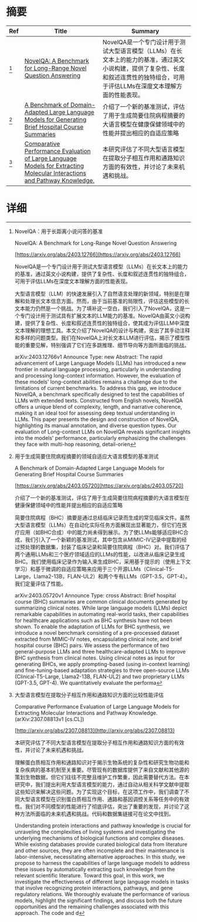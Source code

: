 # 摘要

| Ref | Title | Summary |
| --- | --- | --- |
| [^1] | [NovelQA: A Benchmark for Long-Range Novel Question Answering](https://arxiv.org/abs/2403.12766) | NovelQA是一个专门设计用于测试大型语言模型（LLMs）在长文本上的能力的基准，通过英文小说构建，提供了复杂性、长度和叙述连贯性的独特组合，可用于评估LLMs在深度文本理解方面的性能表现。 |
| [^2] | [A Benchmark of Domain-Adapted Large Language Models for Generating Brief Hospital Course Summaries](https://arxiv.org/abs/2403.05720) | 介绍了一个新的基准测试，评估了用于生成简要住院病程摘要的大语言模型在健康保健领域中的性能并提出相应的自适应策略 |
| [^3] | [Comparative Performance Evaluation of Large Language Models for Extracting Molecular Interactions and Pathway Knowledge.](http://arxiv.org/abs/2307.08813) | 本研究评估了不同大型语言模型在提取分子相互作用和通路知识方面的有效性，并讨论了未来机遇和挑战。 |

# 详细

[^1]: NovelQA：用于长距离小说问答的基准

    NovelQA: A Benchmark for Long-Range Novel Question Answering

    [https://arxiv.org/abs/2403.12766](https://arxiv.org/abs/2403.12766)

    NovelQA是一个专门设计用于测试大型语言模型（LLMs）在长文本上的能力的基准，通过英文小说构建，提供了复杂性、长度和叙述连贯性的独特组合，可用于评估LLMs在深度文本理解方面的性能表现。

    

    大型语言模型（LLM）的快速发展引入了自然语言处理的新领域，特别是在理解和处理长文本信息方面。然而，由于当前基准的局限性，评估这些模型的长文本能力仍然是一个挑战。为了填补这一空白，我们引入了NovelQA，这是一个专门设计用于测试具有扩展文本的LLM能力的基准。NovelQA由英文小说构建，提供了复杂性、长度和叙述连贯性的独特组合，使其成为评估LLM中深度文本理解的理想工具。本文介绍了NovelQA的设计与构建，突出了其手动注释和多样的问题类型。我们在NovelQA上对长文本LLM进行评估，揭示了模型性能的重要见解，特别强调了它们在多跳推理、细节导向等方面所面临的挑战。

    arXiv:2403.12766v1 Announce Type: new  Abstract: The rapid advancement of Large Language Models (LLMs) has introduced a new frontier in natural language processing, particularly in understanding and processing long-context information. However, the evaluation of these models' long-context abilities remains a challenge due to the limitations of current benchmarks. To address this gap, we introduce NovelQA, a benchmark specifically designed to test the capabilities of LLMs with extended texts. Constructed from English novels, NovelQA offers a unique blend of complexity, length, and narrative coherence, making it an ideal tool for assessing deep textual understanding in LLMs. This paper presents the design and construction of NovelQA, highlighting its manual annotation, and diverse question types. Our evaluation of Long-context LLMs on NovelQA reveals significant insights into the models' performance, particularly emphasizing the challenges they face with multi-hop reasoning, detail-orien
    
[^2]: 用于生成简要住院病程摘要的领域自适应大语言模型的基准测试

    A Benchmark of Domain-Adapted Large Language Models for Generating Brief Hospital Course Summaries

    [https://arxiv.org/abs/2403.05720](https://arxiv.org/abs/2403.05720)

    介绍了一个新的基准测试，评估了用于生成简要住院病程摘要的大语言模型在健康保健领域中的性能并提出相应的自适应策略

    

    简要住院病程（BHC）摘要是通过总结临床记录而生成的常见临床文件。虽然大型语言模型（LLMs）在自动化实际任务方面展现出显著能力，但它们在医疗应用（如BHC合成）中的能力尚未得到展示。为了使LLMs能够适应BHC合成，我们引入了一个新颖的基准测试，其中包含从MIMIC-IV记录中提取的经过预处理的数据集，封装了临床记录和简要住院病程（BHC）对。我们评估了两个通用LLMs和三个医疗领域适应的LLMs的性能，以改进从临床记录生成BHC。我们使用临床记录作为输入来生成BHC，采用基于提示的（使用上下文学习）和基于微调的自适应策略来应用于三个开源LLMs（Clinical-T5-Large，Llama2-13B，FLAN-UL2）和两个专有LLMs（GPT-3.5，GPT-4）。我们定量评估了性能。

    arXiv:2403.05720v1 Announce Type: cross  Abstract: Brief hospital course (BHC) summaries are common clinical documents generated by summarizing clinical notes. While large language models (LLMs) depict remarkable capabilities in automating real-world tasks, their capabilities for healthcare applications such as BHC synthesis have not been shown. To enable the adaptation of LLMs for BHC synthesis, we introduce a novel benchmark consisting of a pre-processed dataset extracted from MIMIC-IV notes, encapsulating clinical note, and brief hospital course (BHC) pairs. We assess the performance of two general-purpose LLMs and three healthcare-adapted LLMs to improve BHC synthesis from clinical notes. Using clinical notes as input for generating BHCs, we apply prompting-based (using in-context learning) and fine-tuning-based adaptation strategies to three open-source LLMs (Clinical-T5-Large, Llama2-13B, FLAN-UL2) and two proprietary LLMs (GPT-3.5, GPT-4). We quantitatively evaluate the performa
    
[^3]: 大型语言模型在提取分子相互作用和通路知识方面的比较性能评估

    Comparative Performance Evaluation of Large Language Models for Extracting Molecular Interactions and Pathway Knowledge. (arXiv:2307.08813v1 [cs.CL])

    [http://arxiv.org/abs/2307.08813](http://arxiv.org/abs/2307.08813)

    本研究评估了不同大型语言模型在提取分子相互作用和通路知识方面的有效性，并讨论了未来机遇和挑战。

    

    理解蛋白质相互作用和通路知识对于揭示生物系统的复杂性和研究生物功能和复杂疾病的基本机制至关重要。尽管现有的数据库提供了来自文献和其他源的策划生物数据，但它们往往不完整且维护工作繁重，因此需要替代方法。在本研究中，我们提出利用大型语言模型的能力，通过自动从相关科学文献中提取这些知识来解决这些问题。为了实现这个目标，在这项工作中，我们调查了不同大型语言模型在识别蛋白质相互作用、通路和基因调控关系等任务中的有效性。我们对不同模型的性能进行了彻底评估，突出了重要的发现，并讨论了这种方法所面临的未来机遇和挑战。代码和数据集链接可在论文中找到。

    Understanding protein interactions and pathway knowledge is crucial for unraveling the complexities of living systems and investigating the underlying mechanisms of biological functions and complex diseases. While existing databases provide curated biological data from literature and other sources, they are often incomplete and their maintenance is labor-intensive, necessitating alternative approaches. In this study, we propose to harness the capabilities of large language models to address these issues by automatically extracting such knowledge from the relevant scientific literature. Toward this goal, in this work, we investigate the effectiveness of different large language models in tasks that involve recognizing protein interactions, pathways, and gene regulatory relations. We thoroughly evaluate the performance of various models, highlight the significant findings, and discuss both the future opportunities and the remaining challenges associated with this approach. The code and d
    


